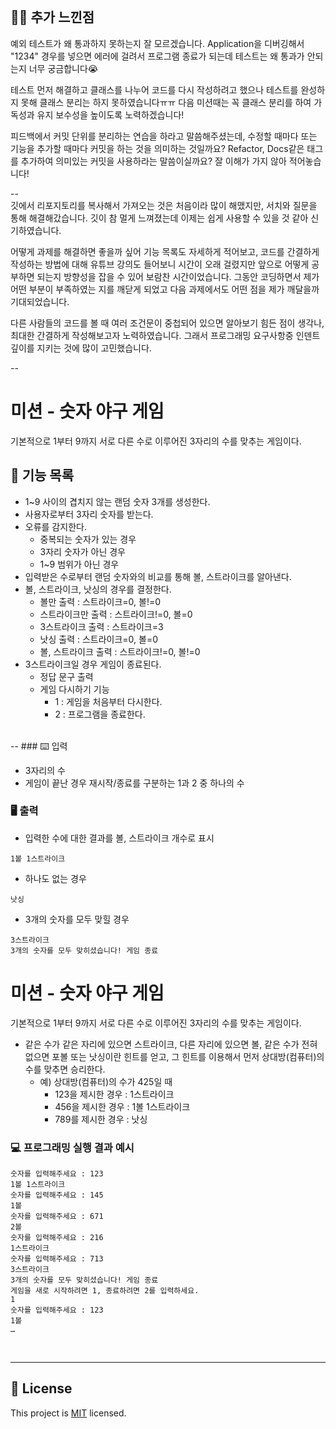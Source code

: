 <br>

## ✍🏻 추가 느낀점 
예외 테스트가 왜 통과하지 못하는지 잘 모르겠습니다. 
Application을 디버깅해서 "1234" 경우를 넣으면 에러에 걸려서 프로그램 종료가 되는데 테스트는 왜 통과가 안되는지 너무 궁금합니다😭

테스트 먼저 해결하고 클래스를 나누어 코드를 다시 작성하려고 했으나 테스트를 완성하지 못해 클래스 분리는 하지 못하였습니다ㅠㅠ
다음 미션때는 꼭 클래스 분리를 하여 가독성과 유지 보수성을 높이도록 노력하겠습니다!

피드백에서 커밋 단위를 분리하는 연습을 하라고 말씀해주셨는데, 수정할 때마다 또는 기능을 추가할 때마다 커밋을 하는 것을 의미하는 것일까요?
Refactor, Docs같은 태그를 추가하여 의미있는 커밋을 사용하라는 말씀이실까요? 잘 이해가 가지 않아 적어놓습니다!

--
<br>
깃에서 리포지토리를 복사해서 가져오는 것은 처음이라 많이 해맸지만, 서치와 질문을 통해 해결해갔습니다. 깃이 참 멀게 느껴졌는데 이제는 쉽게 사용할 수 있을 것 같아 신기하였습니다. 

어떻게 과제를 해결하면 좋을까 싶어 기능 목록도 자세하게 적어보고, 코드를 간결하게 작성하는 방법에 대해 유튜브 강의도 들어보니 시간이 오래 걸렸지만 앞으로 어떻게 공부하면 되는지 방향성을 잡을 수 있어 보람찬 시간이었습니다. 그동안 코딩하면서 제가 어떤 부분이 부족하였는 지를 깨닫게 되었고 다음 과제에서도 어떤 점을 제가 깨달을까 기대되었습니다. 

다른 사람들의 코드를 볼 때 여러 조건문이 중첩되어 있으면 알아보기 힘든 점이 생각나, 최대한 간결하게 작성해보고자 노력하였습니다. 그래서 프로그래밍 요구사항중 인덴트 깊이를 지키는 것에 많이 고민했습니다. 

--
# 미션 - 숫자 야구 게임
기본적으로 1부터 9까지 서로 다른 수로 이루어진 3자리의 수를 맞추는 게임이다.

## 🚀 기능 목록
- 1~9 사이의 겹치지 않는 랜덤 숫자 3개를 생성한다.
- 사용자로부터 3자리 숫자를 받는다.
- 오류를 감지한다.
  - 중복되는 숫자가 있는 경우
  - 3자리 숫자가 아닌 경우
  - 1~9 범위가 아닌 경우
- 입력받은 수로부터 랜덤 숫자와의 비교를 통해 볼, 스트라이크를 알아낸다.
- 볼, 스트라이크, 낫싱의 경우를 결정한다.
  - 볼만 출력 : 스트라이크=0, 볼!=0
  - 스트라이크만 출력 : 스트라이크!=0, 볼=0
  - 3스트라이크 출력 : 스트라이크=3
  - 낫싱 출력 : 스트라이크=0, 볼=0
  - 볼, 스트라이크 출력 : 스트라이크!=0, 볼!=0
- 3스트라이크일 경우 게임이 종료된다.
  - 정답 문구 출력
  - 게임 다시하기 기능
      - 1 : 게임을 처음부터 다시한다.
      - 2 : 프로그램을 종료한다.

<br>
--
### ⌨️ 입력

- 3자리의 수
- 게임이 끝난 경우 재시작/종료를 구분하는 1과 2 중 하나의 수

### 🖥 출력

- 입력한 수에 대한 결과를 볼, 스트라이크 개수로 표시

```
1볼 1스트라이크
```

- 하나도 없는 경우

```
낫싱
```

- 3개의 숫자를 모두 맞힐 경우

```
3스트라이크
3개의 숫자를 모두 맞히셨습니다! 게임 종료
```
# 미션 - 숫자 야구 게임
기본적으로 1부터 9까지 서로 다른 수로 이루어진 3자리의 수를 맞추는 게임이다.

- 같은 수가 같은 자리에 있으면 스트라이크, 다른 자리에 있으면 볼, 같은 수가 전혀 없으면 포볼 또는 낫싱이란 힌트를 얻고, 그 힌트를 이용해서 먼저 상대방(컴퓨터)의 수를 맞추면 승리한다.
  - 예) 상대방(컴퓨터)의 수가 425일 때
    - 123을 제시한 경우 : 1스트라이크
    - 456을 제시한 경우 : 1볼 1스트라이크
    - 789를 제시한 경우 : 낫싱
      
### 💻 프로그래밍 실행 결과 예시

```
숫자를 입력해주세요 : 123
1볼 1스트라이크
숫자를 입력해주세요 : 145
1볼 
숫자를 입력해주세요 : 671
2볼 
숫자를 입력해주세요 : 216
1스트라이크 
숫자를 입력해주세요 : 713
3스트라이크 
3개의 숫자를 모두 맞히셨습니다! 게임 종료
게임을 새로 시작하려면 1, 종료하려면 2를 입력하세요.
1
숫자를 입력해주세요 : 123
1볼
… 
```

<br>


---

## 📝 License

This project is [MIT](https://github.com/woowacourse/java-baseball-precourse/blob/master/LICENSE) licensed.
